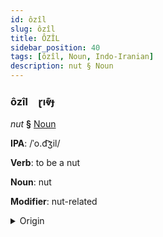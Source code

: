 ```yaml
---
id: ôzîl
slug: ôzîl
title: ÔZÎL
sidebar_position: 40
tags: [ôzîl, Noun, Indo-Iranian]
description: nut § Noun
---
```


### ôzîl&emsp;<span kind="abugida">ɽıⱴ͊ɟ</span>

*nut* **§** [Noun](../../tags/Noun)

**IPA**: /ˈo.d͡ʒil/

**Verb**: to be a nut

**Noun**: nut

**Modifier**: nut-related

<details>
    <summary>Origin</summary>
    Persian آجیل âjil [ʔɔ.d͡ʒíl]<br/>
    <em>Indo-Iranian Language Family</em>
</details>